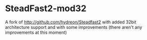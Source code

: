 # SteadFast2-mod32
A fork of http://github.com/hydreon/Steadfast2 with added 32bit architecture support and with some improvements (there aren't any improvements at this moment)
